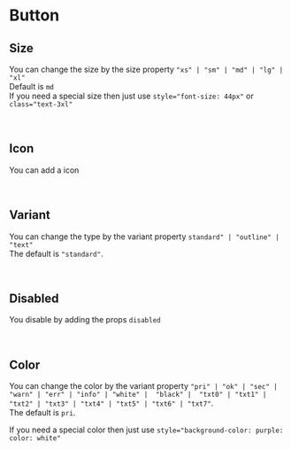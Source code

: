 # Button

## Size

You can change the size by the size property `"xs" | "sm" | "md" | "lg" | "xl"`<br>
Default is `md`<br>
If you need a special size then just use `style="font-size: 44px"` or `class="text-3xl"`

<hhl-live-editor title=""  htmlCode='
<template>
      <div class="flex items-center gap-4 flex-wrap">
            <H_btn size="xs" ><H_icon name="mail"  color="white" size="1.3em"></H_icon>XS</H_btn>
            <H_btn size="sm"><H_icon name="mail"  color="white" size="1.3em"></H_icon>SM</H_btn>
            <H_btn size="md"><H_icon name="mail" color="white" size="1.3em"></H_icon>MD (Default)</H_btn>
            <H_btn size="lg"><H_icon name="mail"  color="white" size="1.3em"></H_icon>LG</H_btn>
            <H_btn size="xl"><H_icon name="mail"  color="white" size="1.3em"></H_icon>XL</H_btn>
            <H_btn style="font-size: 28px"><H_icon name="mail"  color="white" size="1.3em"></H_icon>style</H_btn>
            <H_btn class="text-3xl"><H_icon name="mail"  color="white" size="1.3em"></H_icon>class</H_btn>
      </div>
</template>
'>
</hhl-live-editor>
<br>

## Icon

You can add a icon <br>

<hhl-live-editor title="" htmlCode='
      <template>
            <div class="flex items-center gap-4 flex-wrap">
            <H_btn><H_icon name="mail" color="white" size="1.3em"></H_icon>ICON mail</H_btn>
            <H_btn><H_icon name="save" color="err" size="1.3em"></H_icon>ICON save Red</H_btn>
            <H_btn>icon save right <H_icon name="save" color="white" size="1.3em"></H_icon></H_btn>
      </div>
      </template>
'>
</hhl-live-editor>

<br>

## Variant

You can change the type by the variant property `standard" | "outline" | "text"`<br>
The default is `"standard"`.

<hhl-live-editor title="" htmlCode='
      <template>
      <div class="flex items-center gap-4 flex-wrap">
            <H_btn>STANDARD</H_btn>
            <H_btn variant="outline">OUTLINE</H_btn>
            <H_btn variant="text">TEXT</H_btn>
      </div>
      </template>
'>
</hhl-live-editor>

<br>

## Disabled

You disable by adding the props `disabled`

<hhl-live-editor title="" htmlCode='
      <template>
      <div class="flex items-center gap-4 flex-wrap">
            <H_btn disabled>STANDARD</H_btn>
            <H_btn disabled type="outline">OUTLINE</H_btn>
            <H_btn disabled type="text">TEXT</H_btn>
      </div>
      </template>
'>
</hhl-live-editor>

<br>

## Color

You can change the color by the variant property `"pri" | "ok" | "sec" | "warn" | "err" | "info" | "white" |  "black" |  "txt0" | "txt1" | "txt2" | "txt3" | "txt4" | "txt5" | "txt6" | "txt7"`. <br>
The default is `pri`.<br>

If you need a special color then just use `style="background-color: purple: color: white"`

<hhl-live-editor title="" htmlCode='
      <template>
      <div class="flex items-center gap-4 flex-wrap">
            <H_btn>PRI</H_btn>
            <H_btn color="sec">SEC</H_btn>
            <H_btn color="ok">OK</H_btn>
            <H_btn color="err">ERR</H_btn>
            <H_btn color="warn">Warn</H_btn>
            <H_btn color="info">INFO</H_btn>
            <H_btn color="white">WHITE</H_btn>
            <H_btn color="black">BLACK</H_btn>
            <H_btn color="txt0">TXT0</H_btn>
            <H_btn color="txt1">TXT1</H_btn>
            <H_btn color="txt2">TXT2</H_btn>
            <H_btn color="txt3">TXT3</H_btn>
            <H_btn color="txt4">TXT4</H_btn>
            <H_btn color="txt5">TXT5</H_btn>
            <H_btn color="txt6">TXT6</H_btn>
            <H_btn color="txt7">TXT7</H_btn>
            <H_btn style="background-color: purple; color:white">purple</H_btn>
      </div>
      </template>
'>
</hhl-live-editor>

<br>
